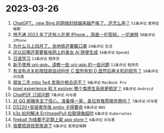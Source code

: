 # 2023-03-26

1. [ChatGPT、new Bing 的网络封锁越来越严格了，还怎么用？](https://www.v2ex.com/t/927207) `51条评论` `宽带症候群`
1. [想不通 2023 年了还有人在用 iPhone ，简直一坨答辩，一坨谢特](https://www.v2ex.com/t/927240) `30条评论` `iPhone`
1. [为什么马上四月了，坐地铁还要戴口罩](https://www.v2ex.com/t/927226) `24条评论` `生活`
1. [这以后哪还需要看啥网上的美女 AI 随便生成](https://www.v2ex.com/t/927232) `16条评论` `OpenAI`
1. [日语学习](https://www.v2ex.com/t/927221) `11条评论` `程序员`
1. [新手使用 uni-app，请教一些 uni-app 的一些问题](https://www.v2ex.com/t/927209) `11条评论` `程序员`
1. [有没有点关机按钮就自动同步 C 盘所有到 D 盘然后再关机的软件？](https://www.v2ex.com/t/927212) `10条评论` `问与答`
1. [朋友二手 mbp 1w4 卖我价格合适不？](https://www.v2ex.com/t/927233) `9条评论` `MacBook Pro`
1. [pixel experience 和 X evolver 哪个类原生系统更稳定？](https://www.v2ex.com/t/927215) `8条评论` `Android`
1. [ChatPDF 订阅问题](https://www.v2ex.com/t/927228) `7条评论` `问与答`
1. [对 QQ 邮箱失去了信心，准备换一家，各位有推荐服务商吗？](https://www.v2ex.com/t/927213) `7条评论` `问与答`
1. [DS220+安装套件版 emby 卡得要命](https://www.v2ex.com/t/927231) `6条评论` `NAS`
1. [k3s 如何解决 ErrImagePull 拉取镜像超时](https://www.v2ex.com/t/927224) `6条评论` `Kubernetes`
1. [fireball 为啥要不定期上架 app store？](https://www.v2ex.com/t/927218) `6条评论` `问与答`
1. [我要把游戏宽带退了](https://www.v2ex.com/t/927210) `6条评论` `宽带症候群`
